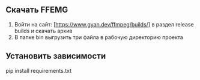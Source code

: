 ## Скачать FFEMG

1) Войти на сайт: [https://www.gyan.dev/ffmpeg/builds/] в раздел release builds и скачать архив
2) В папке bin выгрузить три файла в рабочую директорию проекта


## Установить зависимости

pip install requirements.txt
